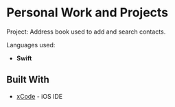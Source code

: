 # Personal Work and Projects

Project: Address book used to add and search contacts. 

Languages used:
* **Swift**

## Built With
* [xCode](https://developer.apple.com/xcode/ide/) - iOS IDE


